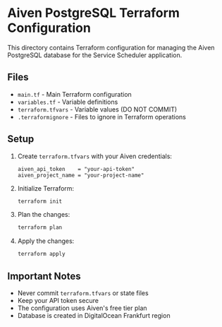 # Aiven PostgreSQL Terraform Configuration

This directory contains Terraform configuration for managing the Aiven PostgreSQL database for the Service Scheduler application.

## Files

- `main.tf` - Main Terraform configuration
- `variables.tf` - Variable definitions
- `terraform.tfvars` - Variable values (DO NOT COMMIT)
- `.terraformignore` - Files to ignore in Terraform operations

## Setup

1. Create `terraform.tfvars` with your Aiven credentials:
   ```hcl
   aiven_api_token    = "your-api-token"
   aiven_project_name = "your-project-name"
   ```

2. Initialize Terraform:
   ```bash
   terraform init
   ```

3. Plan the changes:
   ```bash
   terraform plan
   ```

4. Apply the changes:
   ```bash
   terraform apply
   ```

## Important Notes

- Never commit `terraform.tfvars` or state files
- Keep your API token secure
- The configuration uses Aiven's free tier plan
- Database is created in DigitalOcean Frankfurt region 
